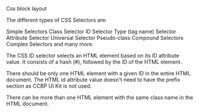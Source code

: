 Css block layout

The different types of CSS Selectors are:

Simple Selectors
Class Selector
ID Selector
Type (tag name) Selector
Attribute Selector
Universal Selector
Pseudo-class
Compound Selectors
Complex Selectors and many more.

The CSS ID selector selects an HTML element based on its ID attribute value. It consists of a hash (#), followed by the ID of the HTML element.


There should be only one HTML element with a given ID in the entire HTML document. The HTML id attribute value doesn't need to have the prefix section as CCBP UI Kit is not used.

There can be more than one HTML element with the same class name in the HTML document.
